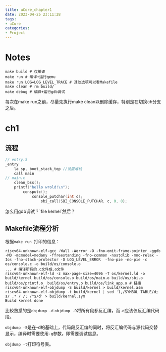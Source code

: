 ```yaml
---
title: uCore_chapter1
date: 2023-04-25 23:11:28
tags:
- uCore
categories:
- Project
---
```


# Notes

```shell
make build # 仅编译
make run # 编译+运行qemu
make run LOG=LOG_LEVEL_TRACE # 其他选项可以看Makefile
make clean # rm build/
make debug # 编译+运行gdb调试
```

每次在make run之前，尽量先执行make clean以删除缓存，特别是在切换ch分支之后。

# ch1

## 流程

```c
// entry.S
_entry
    la sp, boot_stack_top //设置堆栈
    call main
// main.c
	clean_bss();
	printf("hello wrold!\n");
		consputc();
			console_putchar(int c);
				sbi_call(SBI_CONSOLE_PUTCHAR, c, 0, 0);
```

<p class="note note-danger">怎么用gdb调试？`file kernel`然后？</p>

## Makefile流程分析

根据`make run `打印的信息：

```shell
riscv64-unknown-elf-gcc -Wall -Werror -O -fno-omit-frame-pointer -ggdb -MD -mcmodel=medany -ffreestanding -fno-common -nostdlib -mno-relax -Ios -fno-stack-protector -D LOG_LEVEL_ERROR  -fno-pie -no-pie -c os/console.c -o build/os/console.o
... # 编译所有的.c文件成.o文件
riscv64-unknown-elf-ld -z max-page-size=4096 -T os/kernel.ld -o build/kernel build/os/console.o build/os/main.o build/os/sbi.o build/os/printf.o  build/os/entry.o build/os/link_app.o # 链接
riscv64-unknown-elf-objdump -S build/kernel > build/kernel.asm
riscv64-unknown-elf-objdump -t build/kernel | sed '1,/SYMBOL TABLE/d; s/ .* / /; /^$/d' > build/kernel.sym
Build kernel done
```

比较熟悉的是`objdump -d` `objdump -D`将所有段都反汇编，而`-d`应该仅反汇编代码段。

`objdump -S`是在-d的基础上，代码段反汇编的同时，将反汇编代码与源代码交替显示，编译时需要使用`-g`参数，即需要调试信息。

`objdump -t`打印符号表。



